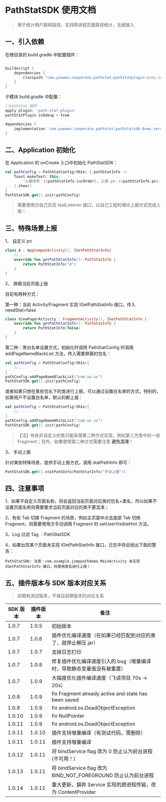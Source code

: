 # PathStatSDK 使用文档

> 用于统计用户跳转路径，支持跨进程页面路径统计，无缝接入

## 一、引入依赖

在根目录的 build.gradle 中配置插件：

``` groovy

buildscript {
    dependencies {
        classpath "com.yuewen.cooperate.pathstat:pathstatplugin:$new_version"
    } 
}
```

子模块 build.gradle 中配置：

``` groovy
//pathStat 插件
apply plugin: 'path-stat-plugin'
pathStatPlugin.isDebug = true

dependencies {
    implementation 'com.yuewen.cooperate.pathstat:pathstatsdk:$new_version'
}
```

## 二、Application 初始化

在 Application 的 onCreate 入口中初始化 PathStatSDK：

``` kotlin
val pathConfig = PathStatConfig(this) { pathStatInfo ->
    Toast.makeText( this,
        "上报序号：${pathStatInfo.curOrder}, 上报 pn：${pathStatInfo.pn}，SessionId：${pathStatInfo.sessionId}",Toast.LENGTH_SHORT
    ).show()
}
PathStatSDK.get().init(pathConfig)
```

> 需要使用方自己实现 statListener 接口，以自己工程的埋点上报方式完成上报！

## 三、特殊场景上报

1、 自定义 pn

``` kotlin
class A : AppCompatActivity(), IGetPathStatInfo{
    //...
    override fun getPathStatInfo(): PathStatInfo {
        return PathStatInfo("A")
    }
}
```

2、 屏蔽当前页面上报

目前有两种方式：

第一种：当前 Activity/Fragment 实现 IGetPathStatInfo 接口，传入 needStat=false

``` kotlin
class ViewPagerActivity : FragmentActivity(), IGetPathStatInfo {
    override fun getPathStatInfo(): PathStatInfo {
        return PathStatInfo(false)
    }
}
```

第二种：黑白名单设置方式，初始化时调用 PathStatConfig 时调用 addPageNameBlackList 方法，传入需要屏蔽的包名：

``` kotlin
val pathConfig = PathStatConfig(this){
    //...
}
pathConfig.addPageNameBlackList("com.xx.xx")
PathStatSDK.get().init(pathConfig)
```

或者如果只想在某些包名下的类进行上报，可以通过设置白名单的方式，特别的，如果用户不设置白名单，默认的都上报：

``` kotlin
val pathConfig = PathStatConfig(this){
    //...
}
pathConfig.addPageNameWhiteList("com.xx.xx")
PathStatSDK.get().init(pathConfig)
```

> 【注】有些非自定义的类只能采用第二种方式实现，例如第三方库中的一些 Fragment；另外，如果使用第二种方式需要注意 **避免混淆**！

3、 手动上报

针对某些特殊场景，提供手动上报方式，调用 statPathInfo 即可：

``` kotlin
PathStatSDK.get().statPathInfo(PathStatInfo("手动上报"))
```


## 四、注意事项

1、如果不自定义页面名称，将会返回当前页面对应类的包名+类名，所以如果不设置页面名称则需要要求当前页面对应的类不要混淆；

2、有些 Tab 切换 Fragment 的场景，例如主页面中点击底部 Tab 切换 Fragment，则需要使用方手动调用 Fragment 的 setUserVisibleHint 方法。

3、Log 过滤 Tag ：PathStatSDK

4、如果出现某个页面未实现 IGetPathStatInfo 接口，日志中将会抛出下面的警告：

```
PathStatSDK: 注意：com.example.jumppathdemo.MainActivity 未实现 IGetPathStatInfo 接口，将使用类名进行上报！
```


## 五、插件版本与 SDK 版本对应关系

> 前期有测试版本，不保证前期版本的对应关系

SDK 版本 | 插件版本 | 备注
---|---|--
1.0.7|1.0.5| 初始版本
1.0.7|1.0.6| 插件优化编译速度（在如果已经匹配到对应的类了，就停止解压 jar）
1.0.7|1.0.7| 去掉日志打印
1.0.7|1.0.8| 修复插件优化编译速度引入的 bug（增量编译时，导致静态变量值没有被重置）
1.0.7|1.0.9| 大幅度优化插件编译速度（飞读项目 70s -> 20s）
1.0.8|1.0.9| fix Fragment already active and state has been saved
1.0.9|1.0.9| fix android.os.DeadObjectException
1.0.10|1.0.9| fix NullPointer
1.0.11|1.0.9| fix android.os.DeadObjectException
1.0.11|1.0.10| 插件支持增量编译（有测试代码，需删除）
1.0.11|1.0.11| 插件支持增量编译
1.0.12|1.0.11| 将 bindService flag 改为 0 防止认为前台进程 (不可用！)
1.0.13|1.0.11| 将 bindService flag 改为 BIND_NOT_FOREGROUND 防止认为前台进程
1.0.14|1.0.11| 重大更新，摒弃 Service 实现的跨进程传输，改为 ContentProvider